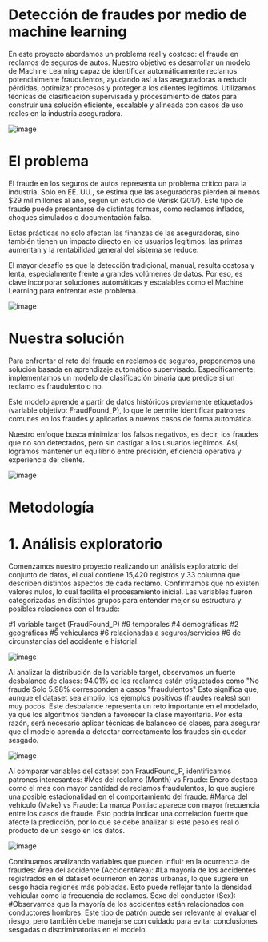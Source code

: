 # Detección de fraudes por medio de machine learning

En este proyecto abordamos un problema real y costoso: el fraude en reclamos de seguros de autos. Nuestro objetivo es desarrollar un modelo de Machine Learning capaz de identificar automáticamente reclamos potencialmente fraudulentos, ayudando así a las aseguradoras a reducir pérdidas, optimizar procesos y proteger a los clientes legítimos.
Utilizamos técnicas de clasificación supervisada y procesamiento de datos para construir una solución eficiente, escalable y alineada con casos de uso reales en la industria aseguradora.

![image](https://github.com/user-attachments/assets/d6a09e13-142f-4679-9fb0-f922eb04ab71)

# El problema

El fraude en los seguros de autos representa un problema crítico para la industria. Solo en EE. UU., se estima que las aseguradoras pierden al menos $29 mil millones al año, según un estudio de Verisk (2017). Este tipo de fraude puede presentarse de distintas formas, como reclamos inflados, choques simulados o documentación falsa.

Estas prácticas no solo afectan las finanzas de las aseguradoras, sino también tienen un impacto directo en los usuarios legítimos: las primas aumentan y la rentabilidad general del sistema se reduce.

El mayor desafío es que la detección tradicional, manual, resulta costosa y lenta, especialmente frente a grandes volúmenes de datos. Por eso, es clave incorporar soluciones automáticas y escalables como el Machine Learning para enfrentar este problema.

![image](https://github.com/user-attachments/assets/2fb51e42-6b53-4525-ae3f-c030c2b95254)

# Nuestra solución

Para enfrentar el reto del fraude en reclamos de seguros, proponemos una solución basada en aprendizaje automático supervisado. Específicamente, implementamos un modelo de clasificación binaria que predice si un reclamo es fraudulento o no.

Este modelo aprende a partir de datos históricos previamente etiquetados (variable objetivo: FraudFound_P), lo que le permite identificar patrones comunes en los fraudes y aplicarlos a nuevos casos de forma automática.

Nuestro enfoque busca minimizar los falsos negativos, es decir, los fraudes que no son detectados, pero sin castigar a los usuarios legítimos. Así, logramos mantener un equilibrio entre precisión, eficiencia operativa y experiencia del cliente.

![image](https://github.com/user-attachments/assets/f31bcbed-abed-4c6f-927c-0cafba228d57)

# Metodología

# 1. Análisis exploratorio 
Comenzamos nuestro proyecto realizando un análisis exploratorio del conjunto de datos, el cual contiene 15,420 registros y 33 columna que describen distintos aspectos de cada reclamo.
Confirmamos que no existen valores nulos, lo cual facilita el procesamiento inicial. Las variables fueron categorizadas en distintos grupos para entender mejor su estructura y posibles relaciones con el fraude:

#1 variable target (FraudFound_P)
#9 temporales
#4 demográficas 
#2 geográficas 
#5 vehiculares 
#6 relacionadas a seguros/servicios
#6 de circunstancias del accidente e historial

![image](https://github.com/user-attachments/assets/37d4929f-3acd-4040-ac3b-b48bd24e09f3)

Al analizar la distribución de la variable target, observamos un fuerte desbalance de clases:
94.01% de los reclamos están etiquetados como "No fraude
Solo 5.98% corresponden a casos "fraudulentos"
Esto significa que, aunque el dataset sea amplio, los ejemplos positivos (fraudes reales) son muy pocos. Este desbalance representa un reto importante en el modelado, ya que los algoritmos tienden a favorecer la clase mayoritaria.
Por esta razón, será necesario aplicar técnicas de balanceo de clases, para asegurar que el modelo aprenda a detectar correctamente los fraudes sin quedar sesgado.

![image](https://github.com/user-attachments/assets/bdb6f727-99a1-4179-89ce-df85eb82a8a0)

Al comparar variables del dataset con FraudFound_P, identificamos patrones interesantes:
#Mes del reclamo (Month) vs Fraude:
 Enero destaca como el mes con mayor cantidad de reclamos fraudulentos, lo que sugiere una posible estacionalidad en el comportamiento del fraude.
#Marca del vehículo (Make) vs Fraude:
 La marca Pontiac aparece con mayor frecuencia entre los casos de fraude. Esto podría indicar una correlación fuerte que afecte la predicción, por lo que se debe analizar si este peso es real o producto de un sesgo en los datos.

![image](https://github.com/user-attachments/assets/a75ae44b-fe0a-4b6a-83b7-7bc44eda4be6)

Continuamos analizando variables que pueden influir en la ocurrencia de fraudes:
Área del accidente (AccidentArea):
 #La mayoría de los accidentes registrados en el dataset ocurrieron en zonas urbanas, lo que sugiere un sesgo hacia regiones más pobladas. Esto puede reflejar tanto la densidad vehicular como la frecuencia de reclamos.
Sexo del conductor (Sex):
 #Observamos que la mayoría de los accidentes están relacionados con conductores hombres. Este tipo de patrón puede ser relevante al evaluar el riesgo, pero también debe manejarse con cuidado para evitar conclusiones sesgadas o discriminatorias en el modelo.



